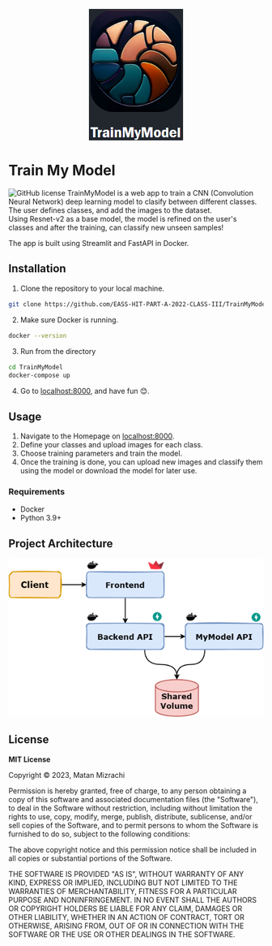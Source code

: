 <p align="center">
  <img src="res/img/logo.png" />
</p>

# Train My Model
![GitHub license](https://img.shields.io/github/license/EASS-HIT-PART-A-2022-CLASS-III/TrainMyModel)
TrainMyModel is a web app to train a CNN (Convolution Neural Network) deep learning model to clasify between different classes.  
The user defines classes, and add the images to the dataset.  
Using Resnet-v2 as a base model, the model is refined on the user's classes and after the training, can classify new unseen samples!

The app is built using Streamlit and FastAPI in Docker.  

## Installation
1. Clone the repository to your local machine.
```bash
git clone https://github.com/EASS-HIT-PART-A-2022-CLASS-III/TrainMyModel.git
```
2. Make sure Docker is running.
```bash
docker --version
```
3. Run from the directory 
```bash
cd TrainMyModel
docker-compose up
```
4. Go to [localhost:8000](http://localhost:8000), and have fun 😊.

## Usage
1. Navigate to the Homepage on [localhost:8000](http://localhost:8000).
2. Define your classes and upload images for each class.
3. Choose training parameters and train the model.
4. Once the training is done, you can upload new images and classify them using the model or download the model for later use.

### Requirements
- Docker
- Python 3.9+

## Project Architecture

<p align="center">
  <img src="res/img/architecture.png" />
</p>

## License

**MIT License**

Copyright ©️ 2023, Matan Mizrachi  
  
Permission is hereby granted, free of charge, to any person obtaining a copy 
of this software and associated documentation files (the "Software"), to deal 
in the Software without restriction, including without limitation the rights 
to use, copy, modify, merge, publish, distribute, sublicense, and/or sell 
copies of the Software, and to permit persons to whom the Software is 
furnished to do so, subject to the following conditions:  
  
The above copyright notice and this permission notice shall be included in all copies or substantial portions of the Software.  
  
THE SOFTWARE IS PROVIDED "AS IS", WITHOUT WARRANTY OF ANY KIND, EXPRESS OR 
IMPLIED, INCLUDING BUT NOT LIMITED TO THE WARRANTIES OF MERCHANTABILITY, 
FITNESS FOR A PARTICULAR PURPOSE AND NONINFRINGEMENT. IN NO EVENT SHALL THE 
AUTHORS OR COPYRIGHT HOLDERS BE LIABLE FOR ANY CLAIM, DAMAGES OR OTHER 
LIABILITY, WHETHER IN AN ACTION OF CONTRACT, TORT OR OTHERWISE, ARISING FROM, 
OUT OF OR IN CONNECTION WITH THE SOFTWARE OR THE USE OR OTHER DEALINGS IN THE 
SOFTWARE.  
